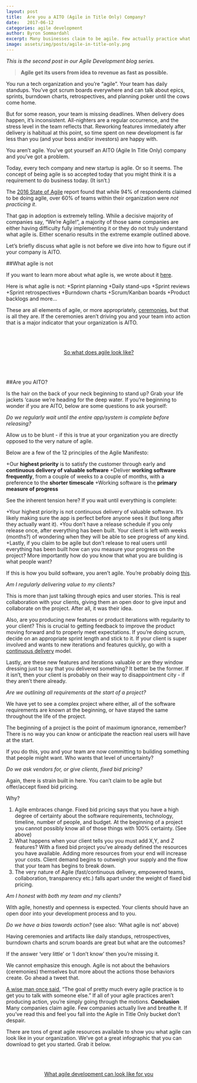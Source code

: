 ```yaml
---
layout: post
title:  Are you a AITO (Agile in Title Only) Company?
date:   2017-06-12
categories: agile development
author: Byron Sommardahl
excerpt: Many businesses claim to be agile. Few actually practice what they preach.
image: assets/img/posts/agile-in-title-only.png 
---
```

_This is the second post in our Agile Development blog series._
> **Agile get its users from idea to revenue as fast as possible.**
 
You run a tech organization and you’re “agile”. Your team has daily standups. You’ve got scrum boards everywhere 
and can talk about epics, sprints, burndown charts, retrospectives, and planning poker until the cows come home.
 
But for some reason, your team is missing deadlines. When delivery does happen, it’s inconsistent. All-nighters are
a regular occurrence, and the stress level in the team reflects that. Reworking features immediately after delivery 
is habitual at this point, so time spent on new development is far less than you (and your boss and/or investors) 
are happy with. 
 
You aren’t agile. You’ve got yourself an AITO (Agile In Title Only) company and you’ve got a problem.
 
Today, every tech company and new startup is agile. Or so it seems. The concept of being agile is so accepted today that 
you might think it is a requirement to do business today. (It isn’t.) 
 
The [2016 State of Agile](https://explore.versionone.com/state-of-agile) report found that while 94% of respondents claimed to be doing agile, over 60% of teams within 
their organization were _not practicing it_. 
 
That gap in adoption is extremely telling. While a decisive majority of companies say, “We’re Agile!”, a majority of 
those same companies are either having difficulty fully implementing it or they do not truly understand what agile is. 
Either scenario results in the extreme example outlined above.
 
Let’s briefly discuss what agile is not before we dive into how to figure out if your company is AITO.
 
##What agile is not
 
If you want to learn more about what agile is, we wrote about it [here](http://acklenavenue.com/agile/development/2017/04/19/Agile-Development-A-10000-Foot-View.html). 
 
Here is what agile is not:
  +Sprint planning
  +Daily stand-ups
  +Sprint reviews
  +Sprint retrospectives
  +Burndown charts
  +Scrum/Kanban boards
  +Product backlogs and more...
 
These are all elements of agile, or more appropriately, [ceremonies](https://gurtejpsingh.wordpress.com/2013/07/04/scrum-ceremonies-and-artifacts/), but that is all they are. If the ceremonies aren’t 
driving you and your team into action that is a major indicator that your organization is AITO.
 
<div style="text-align:center; padding:50px 30px;">
  <a href="http://acklenavenue.com/assets/img/posts/Agile-scrum.png" class="btn btn-go" >So what does agile look like?</a>
</div>
 
##Are you AITO?
 
Is the hair on the back of your neck beginning to stand up? Grab your life jackets ‘cause we’re heading for the 
deep water. If you’re beginning to wonder if you are AITO, below are some questions to ask yourself:
 
*Do we regularly wait until the entire app/system is complete before releasing?*
 
Allow us to be blunt - if this is true at your organization you are directly opposed to the very nature of agile. 
 
Below are a few of the 12 principles of the Agile Manifesto:
 
  +Our **highest priority** is to satisfy the customer through early and **continuous delivery of valuable software**
  +Deliver **working software frequently**, from a couple of weeks to a couple of months, with a preference to the **shorter timescale**
  +Working software is the **primary measure of progress**
 
See the inherent tension here? If you wait until everything is complete:
 
  +Your highest priority is not continuous delivery of valuable software. It’s likely making sure the app is perfect before anyone sees it (but long after they actually want it). 
  +You don’t have a release schedule if you only release once, after everything has been built. Your client is left with weeks (months?) of wondering when they will be able to see progress of any kind.
  +Lastly, if you claim to be agile but don’t release to real users until everything has been built how can you measure your progress on the project? More importantly how do you know that what you are building is what people want?
 
If this is how you build software, you aren’t agile. You’re probably doing [this](http://learnaccessvba.com/application_development/waterfall_method.htm).
 
*Am I regularly delivering value to my clients?*
 
This is more than just talking through epics and user stories. This is real collaboration with your clients, giving them 
an open door to give input and collaborate on the project. After all, it was their idea. 
 
Also, are you producing new features or product iterations with regularity to your client? This is crucial to getting 
feedback to improve the product moving forward and to properly meet expectations. If you’re doing scrum, decide on an 
appropriate sprint length and stick to it. If your client is super involved and wants to new iterations and features 
quickly, go with a [continuous delivery](http://searchitoperations.techtarget.com/definition/continuous-delivery-CD) model. 
 
Lastly, are these new features and iterations valuable or are they window dressing just to say that you delivered something? 
It better be the former. If it isn’t, then your client is probably on their way to disappointment city - if they aren’t 
there already. 
 
*Are we outlining all requirements at the start of a project?*
 
We have yet to see a complex project where either, all of the software requirements are known at the beginning, or have 
stayed the same throughout the life of the project. 
 
The beginning of a project is the point of maximum ignorance, remember? There is no way you can know or anticipate the 
reaction real users will have at the start. 
 
If you do this, you and your team are now committing to building something that people might want. 
Who wants that level of uncertainty?   
 
*Do we ask vendors for, or give clients, fixed bid pricing?*
 
Again, there is strain built in here. You can’t claim to be agile but offer/accept fixed bid pricing. 
 
Why? 
1. Agile embraces change. Fixed bid pricing says that you have a high degree of certainty about the software requirements, 
technology, timeline, number of people, and budget. At the beginning of a project you cannot possibly know all of those 
things with 100% certainty. (See above)
2. What happens when your client tells you you must add X,Y, and Z features? With a fixed bid project you’ve already defined 
the resources you have available. Adding more resources from your end will increase your costs. Client demand begins to 
outweigh your supply and the flow that your team has begins to break down.
3. The very nature of Agile (fast/continuous delivery, empowered teams, collaboration, transparency etc.) falls apart under 
the weight of fixed bid pricing.
 
*Am I honest with both my team and my clients?*
 
With agile, honestly and openness is expected. Your clients should have an open door into your development process 
and to you. 
 
*Do we have a bias towards action?* (see also: ‘What agile is not’ above)
 
Having ceremonies and artifacts like daily standups, retrospectives, burndown charts and scrum boards are great but what 
are the outcomes? 
 
If the answer ‘very little’ or ‘I don’t know’ then you’re missing it. 
 
We cannot emphasize this enough. Agile is not about the behaviors (ceremonies) themselves but more about the actions those 
behaviors create. Go ahead a tweet that.
 
[A wise man once said](https://twitter.com/tommynorman/status/847822466240180224), “The goal of pretty much every agile practice is to get you to talk with someone else.” If all of 
your agile practices aren’t producing action, you’re simply going through the motions.
**Conclusion**
Many companies claim agile. Few companies actually live and breathe it. If you’ve read this and feel you fall into the 
Agile in Title Only bucket don’t despair. 
 
There are tons of great agile resources available to show you what agile can look like in your organization. 
We’ve got a great infographic that you can download to get you started. Grab it below.
 
<div style="text-align:center; padding:50px 30px;">
  <a href="http://acklenavenue.com/assets/img/posts/Agile-scrum.png" class="btn btn-go" >What agile development can look like for you</a>
</div>
